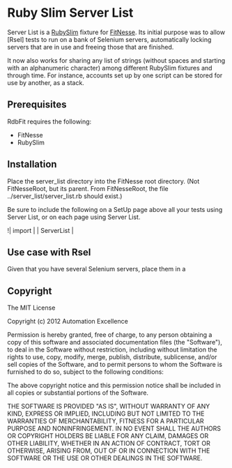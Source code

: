 Ruby Slim Server List
====

Server List is a [RubySlim](https://github.com/unclebob/rubyslim) fixture for [FitNesse](http://fitnesse.org/).  Its initial purpose was to allow [Rsel] tests to run on a bank of Selenium servers, automatically locking servers that are in use and freeing those that are finished.

It now also works for sharing any list of strings (without spaces and starting with an alphanumeric character) among different RubySlim fixtures and through time.  For instance, accounts set up by one script can be stored for use by another, as a stack.

Prerequisites
-------------
RdbFit requires the following:

* FitNesse
* RubySlim

Installation
------------
Place the server_list directory into the FitNesse root directory.  (Not FitNesseRoot, but its parent.  From FitNesseRoot, the file ../server_list/server_list.rb should exist.)

Be sure to include the following on a SetUp page above all your tests using Server List, or on each page using Server List.

!| import    |
| ServerList |

Use case with Rsel
------------------
Given that you have several Selenium servers, place them in a 


Copyright
---------

The MIT License

Copyright (c) 2012 Automation Excellence

Permission is hereby granted, free of charge, to any person obtaining
a copy of this software and associated documentation files (the
"Software"), to deal in the Software without restriction, including
without limitation the rights to use, copy, modify, merge, publish,
distribute, sublicense, and/or sell copies of the Software, and to
permit persons to whom the Software is furnished to do so, subject to
the following conditions:

The above copyright notice and this permission notice shall be
included in all copies or substantial portions of the Software.

THE SOFTWARE IS PROVIDED "AS IS", WITHOUT WARRANTY OF ANY KIND,
EXPRESS OR IMPLIED, INCLUDING BUT NOT LIMITED TO THE WARRANTIES OF
MERCHANTABILITY, FITNESS FOR A PARTICULAR PURPOSE AND
NONINFRINGEMENT. IN NO EVENT SHALL THE AUTHORS OR COPYRIGHT HOLDERS BE
LIABLE FOR ANY CLAIM, DAMAGES OR OTHER LIABILITY, WHETHER IN AN ACTION
OF CONTRACT, TORT OR OTHERWISE, ARISING FROM, OUT OF OR IN CONNECTION
WITH THE SOFTWARE OR THE USE OR OTHER DEALINGS IN THE SOFTWARE.

